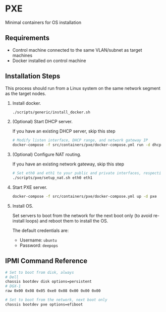 PXE
===

Minimal containers for OS installation

## Requirements

  * Control machine connected to the same VLAN/subnet as target machines
  * Docker installed on control machine

## Installation Steps

This process should run from a Linux system on the same network segment as the target nodes.

1. Install docker.

   ```sh
   ./scripts/generic/install_docker.sh
   ```

2. (Optional) Start DHCP server.

   If you have an existing DHCP server, skip this step

   ```sh
   # Modify listen interface, DHCP range, and network gateway IP
   docker-compose -f src/containers/pxe/docker-compose.yml run -d dhcp dnsmasq -d --interface=ens192 --dhcp-range=192.168.1.100,192.168.1.199,7200 --dhcp-option=6,8.8.8.8 --dhcp-option=3,192.168.1.1
   ```

3. (Optional) Configure NAT routing.

   If you have an existing network gateway, skip this step

   ```sh
   # Set eth0 and eth1 to your public and private interfaces, respectively
   ./scripts/pxe/setup_nat.sh eth0 eth1
   ```

4. Start PXE server.

   ```sh
   docker-compose -f src/containers/pxe/docker-compose.yml up -d pxe
   ```

5. Install OS.

   Set servers to boot from the network for the next boot only (to avoid re-install loops) and reboot them to install the OS.

   The default credentials are:
   * Username: `ubuntu`
   * Password: `deepops`

## IPMI Command Reference

```sh
# Set to boot from disk, always
# Dell
chassis bootdev disk options=persistent
# DGX-1
raw 0x00 0x08 0x05 0xe0 0x08 0x00 0x00 0x00

# Set to boot from the network, next boot only
chassis bootdev pxe options=efiboot
```
